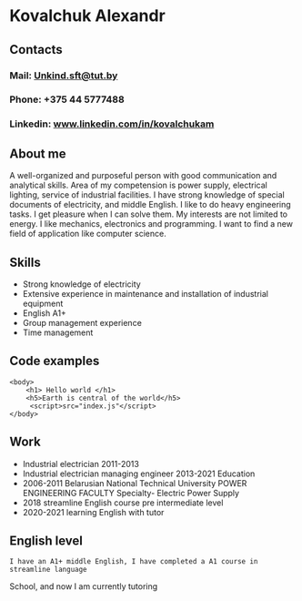 # Kovalchuk Alexandr
## Contacts
### Mail: Unkind.sft@tut.by
### Phone: +375 44 5777488
### Linkedin: www.linkedin.com/in/kovalchukam
## About me
A well-organized and purposeful person with good communication and analytical skills. Area of my competension is power supply, electrical lighting, service of industrial facilities. I have strong knowledge of special documents of electricity, and middle English.
I like to do heavy engineering tasks. I get pleasure when I can solve them. My interests are not limited to energy. I like mechanics, electronics and programming. I want to find a new field of application like computer science.
## Skills
* Strong knowledge of electricity 
* Extensive experience in maintenance and installation of industrial equipment
* English A1+
* Group management experience
* Time management
## Сode examples
```
<body>
    <h1> Hello world </h1>
    <h5>Earth is central of the world</h5>
     <script>src="index.js"</script>
</body>
```
## Work
*	Industrial electrician 2011-2013
*	Industrial electrician managing engineer 2013-2021
Education
*	2006-2011 Belarusian National Technical University 
POWER ENGINEERING FACULTY
Specialty- Electric Power Supply
*	2018 streamline English course pre intermediate level 
*	2020-2021 learning English with tutor

## English level
	I have an A1+ middle English, I have completed a A1 course in streamline language 
School, and now I am currently tutoring

